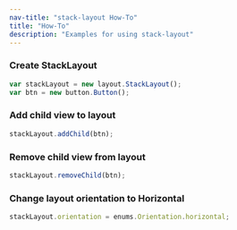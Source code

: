 ```yaml
---
nav-title: "stack-layout How-To"
title: "How-To"
description: "Examples for using stack-layout"
---
```

### Create StackLayout
``` JavaScript
var stackLayout = new layout.StackLayout();
var btn = new button.Button();
 ```
### Add child view to layout
``` JavaScript
stackLayout.addChild(btn);
 ```
### Remove child view from layout
``` JavaScript
stackLayout.removeChild(btn);
```
### Change layout orientation to Horizontal
``` JavaScript
stackLayout.orientation = enums.Orientation.horizontal;
```
